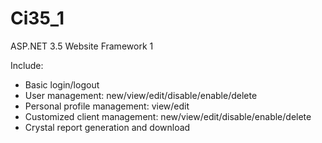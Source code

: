 Ci35_1
======

ASP.NET 3.5 Website Framework 1

Include:
- Basic login/logout
- User management: new/view/edit/disable/enable/delete
- Personal profile management: view/edit
- Customized client management: new/view/edit/disable/enable/delete
- Crystal report generation and download
